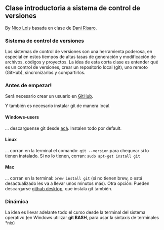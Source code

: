 ## Clase introductoria a sistema de control de versiones
By [Nico Lois](https://www.researchgate.net/profile/Nicolas_Lois) basada en clase de [Dani Risaro](github.com/dbrisaro).

### Sistema de control de versiones
Los sistemas de control de versiones son una herramienta poderosa, en especial en estos tiempos de altas tasas de generación y modificación de archivos, códigos y proyectos. La idea de esta corta clase es entender qué es un control de versiones, crear un repositorio local (git), uno remoto (GitHub), sincronizarlos y compartirlos.


### Antes de empezar!
Será necesario crear un usuario en [GitHub](github.com).

Y también es necesario instalar git de manera local.

#### Windows-users
... descarguense git desde [acá](https://git-scm.com/downloads).
Instalen todo por default.

#### Linux
... corran en la terminal el comando:
`git --version` para chequear si lo tienen instalado. Si no lo tienen, corran: `sudo apt-get install git`

#### Mac
... corran en la terminal:
`brew install git`
(si no tienen brew, o está desactualizado les va a llevar unos minutos más).
Otra opción: Pueden descargarse [github desktop](https://desktop.github.com), que instala git también.


### Dinámica
La idea es llevar adelante todo el curso desde la terminal del sistema operativo (en Windows utilizar **git BASH**, para usar la sintaxis de terminales *nix) 
